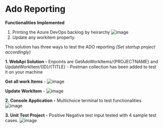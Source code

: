 # Ado Reporting

**Functionalities Implemented**
 1. Printing the Azure DevOps backlog by heirarchy 
![image](https://user-images.githubusercontent.com/13862431/121180914-0ed25800-c87f-11eb-8162-06d63f79094a.png)
 2. Update any workitem property.

This solution has three ways to test the ADO reporting _(Set startup project accordingly)_

**1. WebApi Solution -** Enpoints are GetAdoWorkItems/{PROJECTNAME} and UpdateWorkItem/{ID}/{TITLE} - Postman collection has been added to test it on your machine 

**Get all work Items** - ![image](https://user-images.githubusercontent.com/13862431/121181429-a041ca00-c87f-11eb-9db9-abf4f574c542.png)

**Update WorkItem** - ![image](https://user-images.githubusercontent.com/13862431/121181516-bc456b80-c87f-11eb-94a3-e552e464de74.png)

**2. Console Application -** Multichoice terminal to test functionalities ![image](https://user-images.githubusercontent.com/13862431/121181108-480ac800-c87f-11eb-95a4-97a5fc118374.png)

**3. Unit Test Project -** Positive Negative test input tested with 4 sample test cases. ![image](https://user-images.githubusercontent.com/13862431/121181219-65d82d00-c87f-11eb-93e8-6912ea4d5acd.png)


